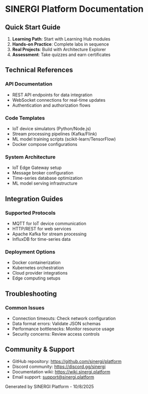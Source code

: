 # SINERGI Platform Documentation

## Quick Start Guide
1. **Learning Path**: Start with Learning Hub modules
2. **Hands-on Practice**: Complete labs in sequence
3. **Real Projects**: Build with Architecture Explorer
4. **Assessment**: Take quizzes and earn certificates

## Technical References
### API Documentation
- REST API endpoints for data integration
- WebSocket connections for real-time updates
- Authentication and authorization flows

### Code Templates
- IoT device simulators (Python/Node.js)
- Stream processing pipelines (Kafka/Flink)
- ML model training scripts (scikit-learn/TensorFlow)
- Docker compose configurations

### System Architecture
- IoT Edge Gateway setup
- Message broker configuration
- Time-series database optimization
- ML model serving infrastructure

## Integration Guides
### Supported Protocols
- MQTT for IoT device communication
- HTTP/REST for web services
- Apache Kafka for stream processing
- InfluxDB for time-series data

### Deployment Options
- Docker containerization
- Kubernetes orchestration
- Cloud provider integrations
- Edge computing setups

## Troubleshooting
### Common Issues
- Connection timeouts: Check network configuration
- Data format errors: Validate JSON schemas
- Performance bottlenecks: Monitor resource usage
- Security concerns: Review access controls

## Community & Support
- GitHub repository: https://github.com/sinergi/platform
- Discord community: https://discord.gg/sinergi
- Documentation wiki: https://wiki.sinergi.platform
- Email support: support@sinergi.platform

Generated by SINERGI Platform - 10/8/2025